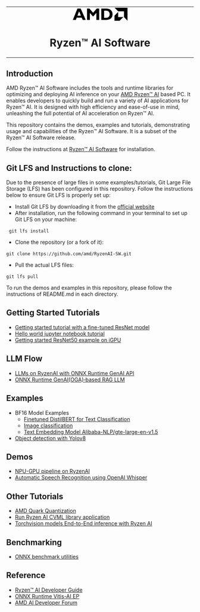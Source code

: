 <table class="sphinxhide" width="100%">
 <tr width="100%">
    <td align="center"><img src="https://raw.githubusercontent.com/Xilinx/Image-Collateral/main/xilinx-logo.png" width="30%"/><h1> Ryzen™ AI Software </h1>
    </td>
 </tr>
</table>

## Introduction

AMD Ryzen™ AI Software includes the tools and runtime libraries for optimizing and deploying AI inference on your [AMD Ryzen™ AI](https://www.amd.com/en/products/processors/consumer/ryzen-ai.html) based PC. It enables developers to quickly build and run a variety of AI applications for Ryzen™ AI. It is designed with high efficiency and ease-of-use in mind, unleashing the full potential of AI acceleration on Ryzen™ AI.

This repository contains the demos, examples and tutorials, demonstrating usage and capabilities of the Ryzen™ AI Software. It is a subset of the Ryzen™ AI Software release.

Follow the instructions at [Ryzen™ AI Software](https://ryzenai.docs.amd.com/en/latest/inst.html) for installation.

## Git LFS and Instructions to clone: 

 Due to the presence of large files in some examples/tutorials, Git Large File Storage (LFS) has been configured in this repository. Follow the instructions below to ensure Git LFS is properly set up: 
 - Install Git LFS by downloading it from the [official website](https://git-lfs.com/)
 - After installation, run the following command in your terminal to set up Git LFS on your machine:
```
 git lfs install
```
 - Clone the repository (or a fork of it): 
```
git clone https://github.com/amd/RyzenAI-SW.git
```
- Pull the actual LFS files: 
```
git lfs pull
```

To run the demos and examples in this repository, please follow the instructions of README.md in each directory. 


## Getting Started Tutorials

- [Getting started tutorial with a fine-tuned ResNet model](tutorial/getting_started_resnet)
- [Hello world jupyter notebook tutorial](tutorial/hello_world)
- [Getting started ResNet50 example on iGPU](example/iGPU/getting_started)

## LLM Flow

- [LLMs on RyzenAI with ONNX Runtime GenAI API](example/llm/oga_api)
- [ONNX Runtime GenAI(OGA)‑based RAG LLM](example/llm/RAG-OGA)

## Examples

- BF16 Model Examples
  - [Finetuned DistilBERT for Text Classification](example/DistilBERT_text_classification_bf16)
  - [Image classification](example/image_classification)
  - [Text Embedding Model Alibaba-NLP/gte-large-en-v1.5](example/gte-large-en-v1.5-bf16)
- [Object detection with Yolov8](tutorial/object_detection)


## Demos

- [NPU-GPU pipeline on RyzenAI](demo/NPU-GPU-Pipeline)
- [Automatic Speech Recognition using OpenAI Whisper](demo/ASR/Whisper)


## Other Tutorials

- [AMD Quark Quantization](tutorial/quark_quantization)
- [Run Ryzen AI CVML library application](Ryzen-AI-CVML-Library)
- [Torchvision models End-to-End inference with Ryzen AI](tutorial/torchvision_inference)


## Benchmarking 

- [ONNX benchmark utilities](onnx-benchmark)


## Reference

- [Ryzen™ AI Developer Guide](https://ryzenai.docs.amd.com/en/latest)
- [ONNX Runtime Vitis-AI EP](https://onnxruntime.ai/docs/execution-providers/Vitis-AI-ExecutionProvider.html)
- [AMD AI Developer Forum](https://community.amd.com/t5/ai/ct-p/amd_ai)
